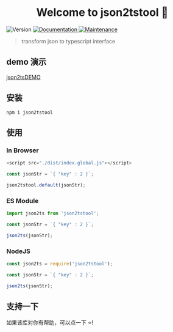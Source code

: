 <h1 align="center">Welcome to json2tstool 👋</h1>
<p>
  <img alt="Version" src="https://img.shields.io/badge/version-1.0.0-blue.svg?cacheSeconds=2592000" />
  <a href="https://github.com/CodeByZack/json2ts#readme" target="_blank">
    <img alt="Documentation" src="https://img.shields.io/badge/documentation-yes-brightgreen.svg" />
  </a>
  <a href="https://github.com/CodeByZack/json2ts/graphs/commit-activity" target="_blank">
    <img alt="Maintenance" src="https://img.shields.io/badge/Maintained%3F-yes-green.svg" />
  </a>
</p>

> transform json to typescript interface

## demo 演示

[json2tsDEMO](https://json2ts.vercel.app/)

## 安装

```
npm i json2tstool

```

## 使用

### In Browser

```javascript
<script src="./dist/index.global.js"></script>

const jsonStr = `{ "key" : 2 }`;

json2tstool.default(jsonStr);

```

### ES Module

```javascript
import json2ts from 'json2tstool';

const jsonStr = `{ "key" : 2 }`;

json2ts(jsonStr);

```

### NodeJS

```javascript
const json2ts = require('json2tstool');

const jsonStr = `{ "key" : 2 }`;

json2ts(jsonStr);
```


## 支持一下

如果该库对你有帮助，可以点一下 ⭐️!




